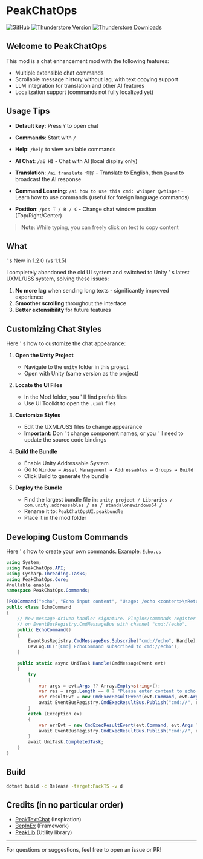 # PeakChatOps
[![GitHub](https://img.shields.io/badge/GitHub-PeakChatOps-LIghtJUNction?style=for-the-badge&logo=GitHub)](https://github.com/LIghtJUNction/PeakMods)
[![Thunderstore Version](https://img.shields.io/thunderstore/v/LIghtPeak/PeakChatOps?style=for-the-badge&logo=thunderstore&logoColor=white)](https://new.thunderstore.io/c/peak/p/LIghtPeak/PeakChatOps/)
[![Thunderstore Downloads](https://img.shields.io/thunderstore/dt/LIghtPeak/PeakChatOps?style=for-the-badge&logo=thunderstore&logoColor=white)](https://new.thunderstore.io/c/peak/p/LIghtPeak/PeakChatOps/)

## Welcome to PeakChatOps

This mod is a chat enhancement mod with the following features:
- Multiple extensible chat commands
- Scrollable message history without lag, with text copying support
- LLM integration for translation and other AI features
- Localization support (commands not fully localized yet)

## Usage Tips

- **Default key**: Press `Y` to open chat
- **Commands**: Start with `/`
- **Help**: `/help` to view available commands
- **AI Chat**: `/ai HI` - Chat with AI (local display only)
- **Translation**: `/ai translate 你好` - Translate to English, then `@send` to broadcast the AI response
- **Command Learning**: `/ai how to use this cmd: whisper @whisper` - Learn how to use commands (useful for foreign language commands)

- **Position**: `/pos T / R / C` - Change chat window position (Top/Right/Center)

> **Note**: While typing, you can freely click on text to copy content

## What
'
s New in 1.2.0 (vs 1.1.5)

I completely abandoned the old UI system and switched to Unity
'
s latest UXML/USS system, solving these issues:

1. **No more lag** when sending long texts - significantly improved experience
2. **Smoother scrolling** throughout the interface
3. **Better extensibility** for future features

## Customizing Chat Styles

Here
'
s how to customize the chat appearance:

1. **Open the Unity Project**
   - Navigate to the `unity` folder in this project
   - Open with Unity (same version as the project)

2. **Locate the UI Files**
   - In the Mod folder, you
'
ll find prefab files
   - Use UI Toolkit to open the `.uxml` files

3. **Customize Styles**
   - Edit the UXML/USS files to change appearance
   - **Important**: Don
'
t change component names, or you
'
ll need to update the source code bindings

4. **Build the Bundle**
   - Enable Unity Addressable System
   - Go to `Window → Asset Management → Addressables → Groups → Build`
   - Click Build to generate the bundle

5. **Deploy the Bundle**
   - Find the largest bundle file in: `unity project / Libraries / com.unity.addressables / aa / standalonewindows64 /`
   - Rename it to: `PeakChatOpsUI.peakbundle`
   - Place it in the mod folder

## Developing Custom Commands

Here
'
s how to create your own commands. Example: `Echo.cs`

```csharp
using System;
using PeakChatOps.API;
using Cysharp.Threading.Tasks;
using PeakChatOps.Core;
#nullable enable
namespace PeakChatOps.Commands;

[PCOCommand("echo", "Echo input content", "Usage: /echo <content>\nReturns your input as-is.")]
public class EchoCommand
{
    // New message-driven handler signature. Plugins/commands register handlers
    // on EventBusRegistry.CmdMessageBus with channel "cmd://echo".
    public EchoCommand()
    {
        EventBusRegistry.CmdMessageBus.Subscribe("cmd://echo", Handle);
        DevLog.UI("[Cmd] EchoCommand subscribed to cmd://echo");
    }

    public static async UniTask Handle(CmdMessageEvent evt)
    {
        try
        {
            var args = evt.Args ?? Array.Empty<string>();
            var res = args.Length == 0 ? "Please enter content to echo." : string.Join(" ", args);
            var resultEvt = new CmdExecResultEvent(evt.Command, evt.Args ?? Array.Empty<string>(), evt.UserId, stdout: res, stderr: null, success: true);
            await EventBusRegistry.CmdExecResultBus.Publish("cmd://", resultEvt);
        }
        catch (Exception ex)
        {
            var errEvt = new CmdExecResultEvent(evt.Command, evt.Args ?? Array.Empty<string>(), evt.UserId, stdout: null, stderr: ex.Message, success: false);
            await EventBusRegistry.CmdExecResultBus.Publish("cmd://", errEvt);
        }
        await UniTask.CompletedTask;
    }
}
```

## Build

```bash
dotnet build -c Release -target:PackTS -v d
```

## Credits (in no particular order)
- [PeakTextChat](https://github.com/borealityy/PeakTextChat) (Inspiration)
- [BepInEx](https://github.com/BepInEx/BepInEx) (Framework)
- [PeakLib](https://github.com/PeakModding/PeakLib) (Utility library)

---
For questions or suggestions, feel free to open an issue or PR!
